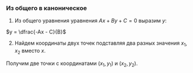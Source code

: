 ### Из общего в каноническое

1) Из общего уравнения уравнения $Ax + By + C = 0$ выразим $y$: 

$y = \dfrac{-Ax - C}{B}$

2) Найдем координаты двух точек подставляя два разных значения $x_1, x_2$ вместо $x$.

Получим две точки с координатами
$(x_1, y_1)$ и $(x_2, y_2)$.



